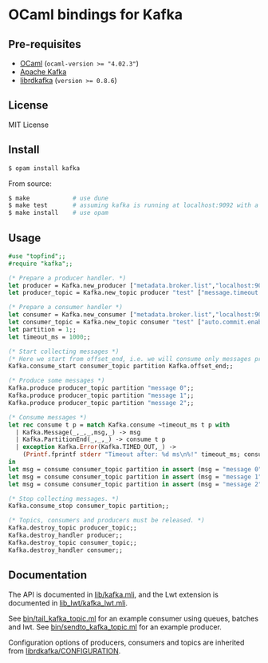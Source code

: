 OCaml bindings for Kafka
====================================

Pre-requisites
--------------
* [OCaml](http://caml.inria.fr/) (`ocaml-version >= "4.02.3"`)
* [Apache Kafka](http://kafka.apache.org/)
* [librdkafka](https://github.com/edenhill/librdkafka) (`version >= 0.8.6`)

License
-------
MIT License

Install
-------

```sh
$ opam install kafka
```

From source:

```sh
$ make            # use dune
$ make test       # assuming kafka is running at localhost:9092 with a 'test' topic.
$ make install    # use opam
```

Usage
-----

```ocaml
#use "topfind";;
#require "kafka";;

(* Prepare a producer handler. *)
let producer = Kafka.new_producer ["metadata.broker.list","localhost:9092"];;
let producer_topic = Kafka.new_topic producer "test" ["message.timeout.ms","10000"];;

(* Prepare a consumer handler *)
let consumer = Kafka.new_consumer ["metadata.broker.list","localhost:9092"];;
let consumer_topic = Kafka.new_topic consumer "test" ["auto.commit.enable","false"];;
let partition = 1;;
let timeout_ms = 1000;;

(* Start collecting messages *)
(* Here we start from offset_end, i.e. we will consume only messages produced from now. *)
Kafka.consume_start consumer_topic partition Kafka.offset_end;;

(* Produce some messages *)
Kafka.produce producer_topic partition "message 0";;
Kafka.produce producer_topic partition "message 1";;
Kafka.produce producer_topic partition "message 2";;

(* Consume messages *)
let rec consume t p = match Kafka.consume ~timeout_ms t p with
  | Kafka.Message(_,_,_,msg,_) -> msg
  | Kafka.PartitionEnd(_,_,_) -> consume t p
  | exception Kafka.Error(Kafka.TIMED_OUT,_) ->
    (Printf.fprintf stderr "Timeout after: %d ms\n%!" timeout_ms; consume t p)
in
let msg = consume consumer_topic partition in assert (msg = "message 0");
let msg = consume consumer_topic partition in assert (msg = "message 1");
let msg = consume consumer_topic partition in assert (msg = "message 2");

(* Stop collecting messages. *)
Kafka.consume_stop consumer_topic partition;;

(* Topics, consumers and producers must be released. *)
Kafka.destroy_topic producer_topic;;
Kafka.destroy_handler producer;;
Kafka.destroy_topic consumer_topic;;
Kafka.destroy_handler consumer;;
```

Documentation
-------------

The API is documented in [lib/kafka.mli](lib/kafka.mli),
and the Lwt extension is documented in [lib_lwt/kafka_lwt.mli](lib_lwt/kafka_lwt.mli).

See [bin/tail_kafka_topic.ml](bin/tail_kafka_topic.ml) for an example consumer using queues, batches and lwt.
See [bin/sendto_kafka_topic.ml](bin/sendto_kafka_topic.ml) for an example producer.

Configuration options of producers, consumers and topics
are inherited from [librdkafka/CONFIGURATION](https://github.com/edenhill/librdkafka/blob/master/CONFIGURATION.md).
